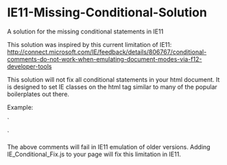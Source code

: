 IE11-Missing-Conditional-Solution
=================================

A solution for the missing conditional statements in IE11

This solution was inspired by this current limitation of IE11: http://connect.microsoft.com/IE/feedback/details/806767/conditional-comments-do-not-work-when-emulating-document-modes-via-f12-developer-tools

This solution will not fix all conditional statements in your html document. It is designed to set IE classes on the html tag similar to many of the popular boilerplates out there.

Example:

`<!--[if lt IE 7]>      <html class="no-js lt-ie9 lt-ie8 lt-ie7"> <![endif]-->
<!--[if IE 7]>         <html class="no-js lt-ie9 lt-ie8"> <![endif]-->
<!--[if IE 8]>         <html class="no-js lt-ie9"> <![endif]-->
<!--[if gt IE 8]><!--> <html class="no-js"> <!--<![endif]-->`

The above comments will fail in IE11 emulation of older versions. Adding IE_Conditional_Fix.js to your page will fix this limitation in IE11.